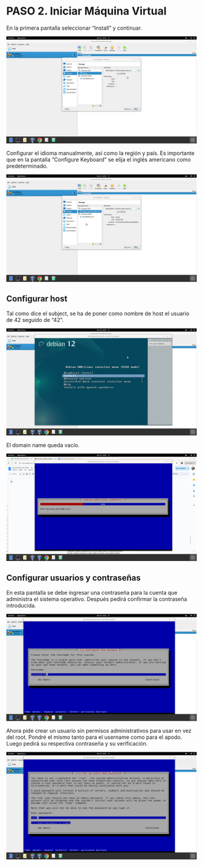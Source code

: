 # PASO 2. Iniciar Máquina Virtual

En la primera pantalla seleccionar “Install” y continuar.

![Imagen 5](images/5.png)

Configurar el idioma manualmente, así como la región y país. Es importante que en la pantalla “Configure Keyboard” se elija el inglés americano como predeterminado.

![Imagen 6](images/6.png)

## Configurar host

Tal como dice el subject, se ha de poner como nombre de host el usuario de 42 seguido de “42”.

![Imagen 7](images/7.png)

El domain name queda vacío.

![Imagen 8](images/8.png)

## Configurar usuarios y contraseñas

En esta pantalla se debe ingresar una contraseña para la cuenta que administra el sistema operativo. Después pedirá confirmar la contraseña introducida.

![Imagen 9](images/9.png)

Ahora pide crear un usuario sin permisos administrativos para usar en vez del root. Pondré el mismo tanto para el username como para el apodo. Luego pedirá su respectiva contraseña y su verificación.

![Imagen 10](images/10.png)
